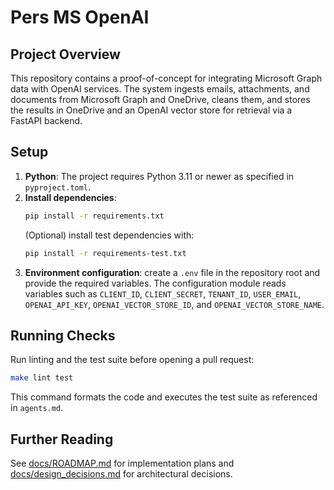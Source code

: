 # Pers MS OpenAI

## Project Overview

This repository contains a proof-of-concept for integrating Microsoft Graph data with OpenAI services.  The system ingests emails, attachments, and documents from Microsoft Graph and OneDrive, cleans them, and stores the results in OneDrive and an OpenAI vector store for retrieval via a FastAPI backend.

## Setup

1. **Python**: The project requires Python 3.11 or newer as specified in `pyproject.toml`.
2. **Install dependencies**:
   ```bash
   pip install -r requirements.txt
   ```
   (Optional) install test dependencies with:
   ```bash
   pip install -r requirements-test.txt
   ```
3. **Environment configuration**: create a `.env` file in the repository root and provide the required variables.  The configuration module reads variables such as `CLIENT_ID`, `CLIENT_SECRET`, `TENANT_ID`, `USER_EMAIL`, `OPENAI_API_KEY`, `OPENAI_VECTOR_STORE_ID`, and `OPENAI_VECTOR_STORE_NAME`.

## Running Checks

Run linting and the test suite before opening a pull request:
```bash
make lint test
```
This command formats the code and executes the test suite as referenced in `agents.md`.

## Further Reading

See [docs/ROADMAP.md](docs/ROADMAP.md) for implementation plans and [docs/design_decisions.md](docs/design_decisions.md) for architectural decisions.

